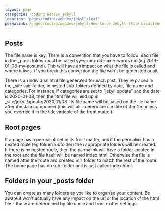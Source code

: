 ```yaml
---
layout: page
categories: coding webdev jekyll 
location: "pages/coding/webdev/jekyll/leaf"
permalink: /pages/coding/webdev/jekyll/How-to-do-Jekyll-(File-Locations)
---
```


## Posts

The file name is key. There is a convention that you have to follow: each file in the _posts folder must be called yyyy-mm-dd-some-words.md (eg 2019-01-08-my-post.md). This will have an impact on what the file is called and where it lives. If you break this convention the file won't be generated at all.

There is an individual html file generated for each post. They're placed in the _site sub-folder, in nested sub-folders defined by date, file name and categories. For instance, if categories are set to "jekyll update" and the date is 2020-01-08, then the html file will end up in _site/jekyll/update/2020/01/08. Its file name will be based on the file name after the date component (this will also determine the title of the file unless you override it in the title variable of the front matter).

## Root pages

If a page has a permalink set in its front matter, and if the permalink has a nexted route (eg folder/subfolder) then appropriate folders will be created. If there is no nested route, then the permalink will have a folder created in the root and the file itself will be named index.html. Otherwise the file is named after the route and created in a folder to match the rest of the route. The home page has no sub-folder and is just called index.html.

## Folders in your _posts folder

You can create as many folders as you like to organise your content. Be aware it won't actually have any impact on the url or the location of the html file - those are determined by file name and front matter settings.